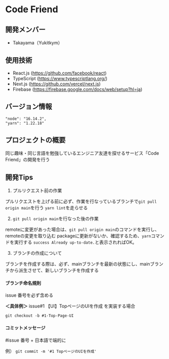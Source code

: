 # Code Friend

## 開発メンバー

- Takayama（Yukitkym）


## 使用技術
- React.js (https://github.com/facebook/react)
- TypeScript (https://www.typescriptlang.org/)
- Next.js (https://github.com/vercel/next.js)
- Firebase (https://firebase.google.com/docs/web/setup?hl=ja)



## バージョン情報

```
"node": "16.14.2",
"yarn": "1.22.18"
```

## プロジェクトの概要
同じ趣味・同じ言語を勉強しているエンジニア友達を探せるサービス「Code Friend」の開発を行う

## 開発Tips

1. プルリクエスト前の作業

プルリクエストを上げる前に必ず、作業を行なっているブランチで`git pull origin main`を行う
`yarn lint`を走らせる

2. `git pull origin main`を行なった後の作業

remoteに変更があった場合は、`git pull origin main`のコマンドを実行し、remoteの変更を取り込む
packageに更新がないか、確認するため、`yarn`コマンドを実行する
`success Already up-to-date.`と表示されればOK。

3. ブランチの作成について

ブランチを作成する際は、必ず、mainブランチを最新の状態にし、mainブランチから派生させて、新しいブランチを作成する

#### ブランチ命名規則

issue 番号を必ず含める

**＜具体例＞**
issue#1 【UI】TopページのUIを作成 を実装する場合

`git checkout -b #1-Top-Page-UI`

#### コミットメッセージ

#issue 番号 + 日本語で端的に

例）
`git commit -m '#1 TopページのUIを作成' `
